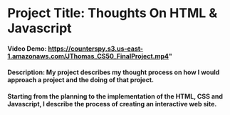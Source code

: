 # Project Title: Thoughts On HTML & Javascript

#### Video Demo: https://counterspy.s3.us-east-1.amazonaws.com/JThomas_CS50_FinalProject.mp4"

#### Description: My project describes my thought process on how I would approach a project and the doing of that project.

#### Starting from the planning to the implementation of the HTML, CSS and Javascript, I describe the process of creating an interactive web site.
